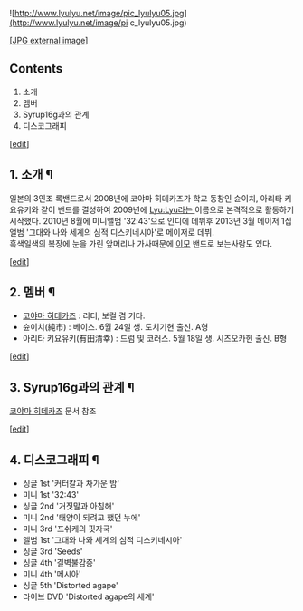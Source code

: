 ![http://www.lyulyu.net/image/pic_lyulyu05.jpg](http://www.lyulyu.net/image/pi
c_lyulyu05.jpg)

[[JPG external image]](http://www.lyulyu.net/image/pic_lyulyu05.jpg)

## Contents

    

1. 소개 
2. 멤버 
3. Syrup16g과의 관계 
4. 디스코그래피 

[[edit](http://rigvedawiki.net/r1/wiki.php/Lyu:Lyu?action=edit&section=1)]

## 1. 소개 ¶

일본의 3인조 록밴드로서 2008년에 코야마 히데카즈가 학교 동창인 슌이치, 아리타 키요유키와 같이 밴드를 결성하여 2009년에
[Lyu:Lyu라는 ](Lyu%3ALyu%EB%9D%BC%EB%8A%94%20.md)이름으로 본격적으로 활동하기 시작했다. 2010년
8월에 미니앨범 '32:43'으로 인디에 데뷔후 2013년 3월 메이저 1집 앨범 '그대와 나와 세계의 심적 디스키네시아'로 메이저로 데뷔.  
흑색일색의 복장에 눈을 가린 앞머리나 가사때문에 [이모](%EC%9D%B4%EB%AA%A8.md) 밴드로 보는사람도 있다.

  
  

[[edit](http://rigvedawiki.net/r1/wiki.php/Lyu:Lyu?action=edit&section=2)]

## 2. 멤버 ¶

  * [코야마 히데카즈](%EC%BD%94%EC%95%BC%EB%A7%88%20%ED%9E%88%EB%8D%B0%EC%B9%B4%EC%A6%88.md) : 리더, 보컬 겸 기타.
  * 슌이치(純市) : 베이스. 6월 24일 생. 도치기현 출신. A형
  * 아리타 키요유키(有田清幸) : 드럼 및 코러스. 5월 18일 생. 시즈오카현 출신. B형  

[[edit](http://rigvedawiki.net/r1/wiki.php/Lyu:Lyu?action=edit&section=3)]

## 3. Syrup16g과의 관계 ¶

[코야마 히데카즈](%EC%BD%94%EC%95%BC%EB%A7%88%20%ED%9E%88%EB%8D%B0%EC%B9%B4%EC%A6%88.md) 문서 참조

  

[[edit](http://rigvedawiki.net/r1/wiki.php/Lyu:Lyu?action=edit&section=4)]

## 4. 디스코그래피 ¶

  * 싱글 1st '커터칼과 차가운 밤'
  * 미니 1st '32:43'
  * 싱글 2nd '거짓말과 아침해'
  * 미니 2nd '태양이 되려고 했던 누에'
  * 미니 3rd '프쉬케의 핏자국'
  * 앨범 1st '그대와 나와 세계의 심적 디스키네시아'
  * 싱글 3rd 'Seeds'
  * 싱글 4th '결벽불감증'
  * 미니 4th '메시아'
  * 싱글 5th 'Distorted agape'
  * 라이브 DVD 'Distorted agape의 세계'

